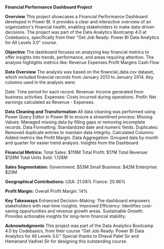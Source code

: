 **Financial Performance Dashboard Project**

**Overview**
This project showcases a Financial Performance Dashboard developed in Power BI. It provides a clear and interactive overview of an organization's financial health, enabling stakeholders to make data-driven decisions. The project was part of the Data Analytics Bootcamp 4.0 at Codebasics, specifically from their "Get Job Ready: Power BI Data Analytics for All Levels 3.0" course.

**Objective**
The dashboard focuses on analyzing key financial metrics to offer insights into trends, performance, and areas requiring attention. The analysis highlights metrics like:
Revenue
Expenses
Profit Margins
Cash Flow

**Data Overview**
The analysis was based on the financial_data.csv dataset, which included financial records from January 2013 to January 2014. Key columns used in the analysis were:

Date: Time period for each record.
Revenue: Income generated from business activities.
Expenses: Costs incurred during operations.
Profit: Net earnings calculated as Revenue - Expenses.

**Data Cleaning and Transformation**
All data cleaning was performed using Power Query Editor in Power BI to ensure a streamlined process:
Missing Values: Managed missing data by filling gaps or removing incomplete records.
Data Formatting: Standardized date and numeric fields.
Duplicates: Removed duplicate entries to maintain data integrity.
Calculated Columns: Added metrics like Profit Margin.
Data Aggregation: Grouped data by month and quarter for easier trend analysis.
Insights from the Dashboard

**Financial Metrics:**
Total Sales: $119M
Total Profit: $17M
Total Revenue: $128M
Total Units Sold: 1.126M

**Sales Segmentation:**
Government: $53M
Small Business: $42M
Enterprise: $20M

**Geographical Contributions:**
USA: 21.08%
France: 20.96%

**Profit Margin:**
Overall Profit Margin: 14%

**Key Takeaways**
Enhanced Decision-Making: The dashboard empowers stakeholders with real-time insights.
Improved Efficiency: Identifies cost-saving opportunities and revenue growth areas.
Sustainable Growth: Provides actionable insights for long-term financial stability.

**Acknowledgments**
This project was part of the Data Analytics Bootcamp 4.0 by Codebasics, from their course "Get Job Ready: Power BI Data Analytics for All Levels 3.0."
Special thanks to Dhaval Patel Sir and Hemanand Vadivel Sir for designing this outstanding course.

